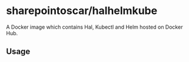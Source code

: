 # sharepointoscar/halhelmkube

A Docker image which contains Hal, Kubectl and Helm hosted on Docker Hub.

## Usage
